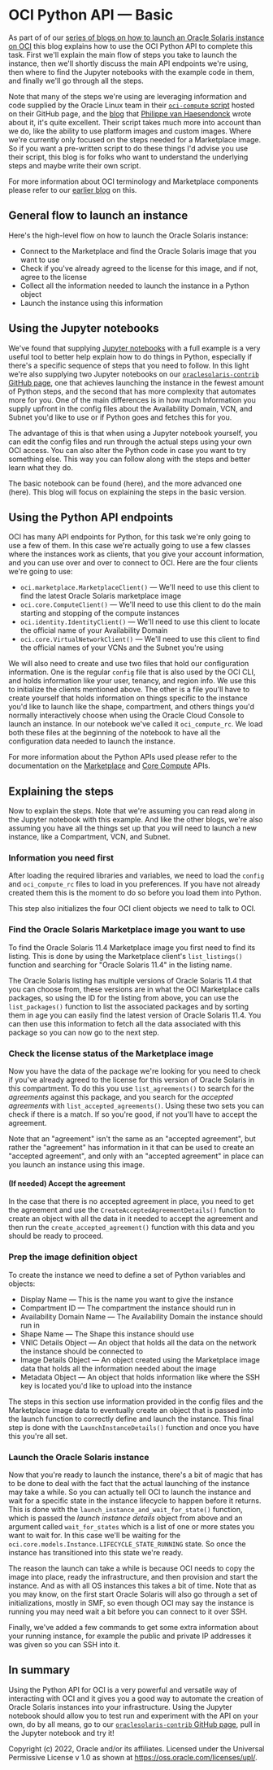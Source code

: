# OCI Python API — Basic

As part of of our [series of blogs on how to launch an Oracle Solaris instance on OCI](https://blogs.oracle.com/solaris/post/oracle-solaris-shines-through-the-cloud) this blog explains how to use the OCI Python API to complete this task. First we'll explain the main flow of steps you take to launch the instance, then we'll shortly discuss the main API endpoints we're using, then where to find the Jupyter notebooks with the example code in them, and finally we'll go through all the steps.

Note that many of the steps we're using are leveraging information and code supplied by the Oracle Linux team in their [`oci-compute` script](https://github.com/oracle/oracle-linux/tree/main/oci-compute) hosted on their GitHub page, and the [blog](https://blogs.oracle.com/linux/post/easy-provisioning-of-cloud-instances-on-oracle-cloud-infrastructure-with-the-oci-cli) that [Philippe van Haesendonck](https://blogs.oracle.com/authors/philippe-vanhaesendonck) wrote about it, it's quite excellent. Their script takes much more into account than we do, like the ability to use platform images and custom images. Where we're currently only focused on the steps needed for a Marketplace image. So if you want a pre-written script to do these things I'd advise you use their script, this blog is for folks who want to understand the underlying steps and maybe write their own script.

For more information about OCI terminology and Marketplace components please refer to our [earlier blog](https://blogs.oracle.com/solaris/post/oracle-solaris-on-oci-marketplace-components) on this.

## General flow to launch an instance

Here's the high-level flow on how to launch the Oracle Solaris instance:

- Connect to the Marketplace and find the Oracle Solaris image that you want to use
- Check if you've already agreed to the license for this image, and if not, agree to the license
- Collect all the information needed to launch the instance in a Python object
- Launch the instance using this information

## Using the Jupyter notebooks

We've found that supplying [Jupyter notebooks](https://jupyter.org/) with a full example is a very useful tool to better help explain how to do things in Python, especially if there's a specific sequence of steps that you need to follow. In this light we're also supplying two Jupyter notebooks on our [`oraclesolaris-contrib` GitHub page](https://github.com/oracle/oraclesolaris-contrib), one that achieves launching the instance in the fewest amount of Python steps, and the second that has more complexity that automates more for you. One of the main differences is in how much Information you supply upfront in the config files about the Availability Domain, VCN, and Subnet you'd like to use or if Python goes and fetches this for you. 

The advantage of this is that when using a Jupyter notebook yourself, you can edit the config files and run through the actual steps using your own OCI access. You can also alter the Python code in case you want to try something else. This way you can follow along with the steps and better learn what they do.

The basic notebook can be found (here), and the more advanced one (here). This blog will focus on explaining the steps in the basic version.

## Using the Python API endpoints

OCI has many API endpoints for Python, for this task we're only going to use a few of them. In this case we're actually going to use a few classes where the instances work as clients, that you give your account information, and you can use over and over to connect to OCI. Here are the four clients we're going to use:

- `oci.marketplace.MarketplaceClient()` — We'll need to use this client to find the latest Oracle Solaris marketplace image
- `oci.core.ComputeClient()` — We'll need to use this client to do the main starting and stopping of the compute instances
- `oci.identity.IdentityClient()` — We'll need to use this client to locate the official name of your Availability Domain
- `oci.core.VirtualNetworkClient()` — We'll need to use this client to find the official names of your VCNs and the Subnet you're using

We will also need to create and use two files that hold our configuration information. One is the regular `config` file that is also used by the OCI CLI, and holds information like your user, tenancy, and region info. We use this to initialize the clients mentioned above. The other is a file you'll have to create yourself that holds information on things specific to the instance you'd like to launch like the shape, compartment, and others things you'd normally interactively choose when using the Oracle Cloud Console to launch an instance. In our notebook we've called it `oci_compute_rc`. We load both these files at the beginning of the notebook to have all the configuration data needed to launch the instance.

For more information about the Python APIs used please refer to the documentation on the [Marketplace](https://docs.oracle.com/en-us/iaas/tools/python/2.88.1/api/marketplace.htmlhttps://docs.oracle.com/en-us/iaas/tools/python/2.89.0/api/marketplace.html) and [Core Compute](https://docs.oracle.com/en-us/iaas/tools/python/2.89.0/api/core.html) APIs.

## Explaining the steps

Now to explain the steps. Note that we're assuming you can read along in the Jupyter notebook with this example. And like the other blogs, we're also assuming you have all the things set up that you will need to launch a new instance, like a Compartment, VCN, and Subnet.

### Information you need first

After loading the required libraries and variables, we need to load the `config` and `oci_compute_rc` files to load in you preferences. If you have not already created them this is the moment to do so before you load them into Python. 

This step also initializes the four OCI client objects we need to talk to OCI.

### Find the Oracle Solaris Marketplace image you want to use 

To find the Oracle Solaris 11.4 Marketplace image you first need to find its listing. This is done by using the Marketplace client's `list_listings()` function and searching for "Oracle Solaris 11.4" in the listing name.

The Oracle Solaris listing has multiple versions of Oracle Solaris 11.4 that you can choose from, these versions are in what the OCI Marketplace calls packages, so using the ID for the listing from above, you can use the `list_packages()` function to list the associated packages and by sorting them in age you can easily find the latest version of Oracle Solaris 11.4. You can then use this information to fetch all the data associated with this package so you can now go to the next step. 

### Check the license status of the Marketplace image

Now you have the data of the package we're looking for you need to check if you've already agreed to the license for this version of Oracle Solaris in this compartment. To do this you use `list_agreements()` to search for the *agreements* against this package, and you search for the *accepted agreements* with `list_accepted_agreements()`. Using these two sets you can check if there is a match. If so you're good, if not you'll have to accept the agreement.

Note that an "agreement" isn't the same as an "accepted agreement", but rather the "agreement" has information in it that can be used to create an "accepted agreement", and only with an "accepted agreement" in place can you launch an instance using this image.

#### (If needed) Accept the agreement

In the case that there is no accepted agreement in place, you need to get the agreement and use the `CreateAcceptedAgreementDetails()` function to create an object with all the data in it needed to accept the agreement and then run the `create_accepted_agreement()` function with this data and you should be ready to proceed.

### Prep the image definition object

To create the instance we need to define a set of Python variables and objects:

- Display Name — This is the name you want to give the instance
- Compartment ID — The compartment the instance should run in
- Availability Domain Name — The Availability Domain the instance should run in
- Shape Name — The Shape this instance should use
- VNIC Details Object — An object that holds all the data on the network the instance should be connected to
- Image Details Object — An object created using the Marketplace image data that holds all the information needed about the image
- Metadata Object — An object that holds information like where the SSH key is located you'd like to upload into the instance

The steps in this section use information provided in the config files and the Marketplace image data to eventually create an object that is passed into the launch function to correctly define and launch the instance. This final step is done with the `LaunchInstanceDetails()` function and once you have this you're all set.

### Launch the Oracle Solaris instance

Now that you're ready to launch the instance, there's a bit of magic that has to be done to deal with the fact that the actual launching of the instance may take a while. So you can actually tell OCI to launch the instance and wait for a specific state in the instance lifecycle to happen before it returns. This is done with the `launch_instance_and_wait_for_state()` function, which is passed the *launch instance details* object from above and an argument called `wait_for_states` which is a list of one or more states you want to wait for. In this case we'll be waiting for the `oci.core.models.Instance.LIFECYCLE_STATE_RUNNING` state. So once the instance has transitioned into this state we're ready.

The reason the launch can take a while is because OCI needs to copy the image into place, ready the infrastructure, and then provision and start the instance. And as with all OS instances this takes a bit of time. Note that as you may know, on the first start Oracle Solaris will also go through a set of initializations, mostly in SMF, so even though OCI may say the instance is running you may need wait a bit before you can connect to it over SSH.

Finally, we've added a few commands to get some extra information about your running instance, for example the public and private IP addresses it was given so you can SSH into it.

## In summary

Using the Python API for OCI is a very powerful and versatile way of interacting with OCI and it gives you a good way to automate the creation of Oracle Solaris instances into your infrastructure. Using the Jupyter notebook should allow you to test run and experiment with the API on your own, do by all means, go to our [`oraclesolaris-contrib` GitHub page](https://github.com/oracle/oraclesolaris-contrib), pull in the Jupyter notebook and try it!

Copyright (c) 2022, Oracle and/or its affiliates. Licensed under the Universal Permissive License v 1.0 as shown at https://oss.oracle.com/licenses/upl/. 